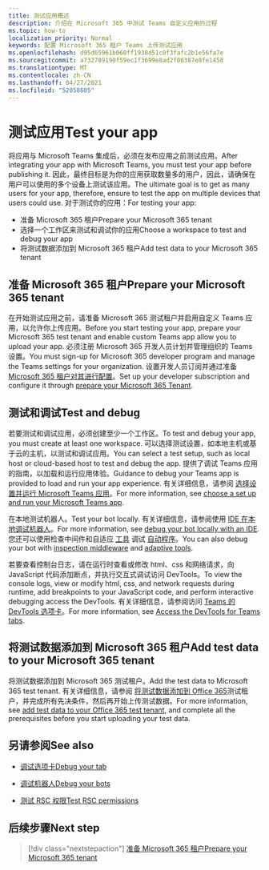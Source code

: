 ```yaml
---
title: 测试应用概述
description: 介绍在 Microsoft 365 中测试 Teams 自定义应用的过程
ms.topic: how-to
localization_priority: Normal
keywords: 配置 Microsoft 365 租户 Teams 上传测试应用
ms.openlocfilehash: d95d65961b060ff1938d51c0f3fafc2b1e56fa7e
ms.sourcegitcommit: a732789190f59ec1f3699e8ad2f06387e8fe1458
ms.translationtype: MT
ms.contentlocale: zh-CN
ms.lasthandoff: 04/27/2021
ms.locfileid: "52058605"
---
```

# <a name="test-your-app"></a><span data-ttu-id="aa637-104">测试应用</span><span class="sxs-lookup"><span data-stu-id="aa637-104">Test your app</span></span>

<span data-ttu-id="aa637-105">将应用与 Microsoft Teams 集成后，必须在发布应用之前测试应用。</span><span class="sxs-lookup"><span data-stu-id="aa637-105">After integrating your app with Microsoft Teams, you must test your app before publishing it.</span></span> <span data-ttu-id="aa637-106">因此，最终目标是为你的应用获取数量多的用户，因此，请确保在用户可以使用的多个设备上测试该应用。</span><span class="sxs-lookup"><span data-stu-id="aa637-106">The ultimate goal is to get as many users for your app, therefore, ensure to test the app on multiple devices that users could use.</span></span> <span data-ttu-id="aa637-107">对于测试你的应用：</span><span class="sxs-lookup"><span data-stu-id="aa637-107">For testing your app:</span></span>

* <span data-ttu-id="aa637-108">准备 Microsoft 365 租户</span><span class="sxs-lookup"><span data-stu-id="aa637-108">Prepare your Microsoft 365 tenant</span></span>
* <span data-ttu-id="aa637-109">选择一个工作区来测试和调试你的应用</span><span class="sxs-lookup"><span data-stu-id="aa637-109">Choose a workspace to test and debug your app</span></span>
* <span data-ttu-id="aa637-110">将测试数据添加到 Microsoft 365 租户</span><span class="sxs-lookup"><span data-stu-id="aa637-110">Add test data to your Microsoft 365 tenant</span></span>

## <a name="prepare-your-microsoft-365-tenant"></a><span data-ttu-id="aa637-111">准备 Microsoft 365 租户</span><span class="sxs-lookup"><span data-stu-id="aa637-111">Prepare your Microsoft 365 tenant</span></span>

<span data-ttu-id="aa637-112">在开始测试应用之前，请准备 Microsoft 365 测试租户并启用自定义 Teams 应用，以允许你上传应用。</span><span class="sxs-lookup"><span data-stu-id="aa637-112">Before you start testing your app, prepare your Microsoft 365 test tenant and enable custom Teams app allow you to upload your app.</span></span> <span data-ttu-id="aa637-113">必须注册 Microsoft 365 开发人员计划并管理组织的 Teams 设置。</span><span class="sxs-lookup"><span data-stu-id="aa637-113">You must sign-up for Microsoft 365 developer program and manage the Teams settings for your organization.</span></span> <span data-ttu-id="aa637-114">设置开发人员订阅并通过准备 [Microsoft 365 租户对其进行配置](~/concepts/build-and-test/prepare-your-o365-tenant.md)。</span><span class="sxs-lookup"><span data-stu-id="aa637-114">Set up your developer subscription and configure it through [prepare your Microsoft 365 Tenant](~/concepts/build-and-test/prepare-your-o365-tenant.md).</span></span>

## <a name="test-and-debug"></a><span data-ttu-id="aa637-115">测试和调试</span><span class="sxs-lookup"><span data-stu-id="aa637-115">Test and debug</span></span>

<span data-ttu-id="aa637-116">若要测试和调试应用，必须创建至少一个工作区。</span><span class="sxs-lookup"><span data-stu-id="aa637-116">To test and debug your app, you must create at least one workspace.</span></span> <span data-ttu-id="aa637-117">可以选择测试设置，如本地主机或基于云的主机，以测试和调试应用。</span><span class="sxs-lookup"><span data-stu-id="aa637-117">You can select a test setup, such as local host or cloud-based host to test and debug the app.</span></span> <span data-ttu-id="aa637-118">提供了调试 Teams 应用的指南，以加载和运行应用体验。</span><span class="sxs-lookup"><span data-stu-id="aa637-118">Guidance to debug your Teams app is provided to load and run your app experience.</span></span> <span data-ttu-id="aa637-119">有关详细信息，请参阅 [选择设置并运行 Microsoft Teams 应用](~/concepts/build-and-test/debug.md)。</span><span class="sxs-lookup"><span data-stu-id="aa637-119">For more information, see [choose a set up and run your Microsoft Teams app](~/concepts/build-and-test/debug.md).</span></span>

<span data-ttu-id="aa637-120">在本地测试机器人。</span><span class="sxs-lookup"><span data-stu-id="aa637-120">Test your bot locally.</span></span> <span data-ttu-id="aa637-121">有关详细信息，请参阅使用 [IDE 在本地调试机器人](~/bots/how-to/debug/locally-with-an-ide.md)。</span><span class="sxs-lookup"><span data-stu-id="aa637-121">For more information, see [debug your bot locally with an IDE](~/bots/how-to/debug/locally-with-an-ide.md).</span></span> <span data-ttu-id="aa637-122">您还可以使用检查中间件和自适应 [工具](/azure/bot-service/bot-service-debug-inspection-middleware?view=azure-bot-service-4.0&tabs=csharp&preserve-view=true) 调试 [自动程序](/azure/bot-service/bot-service-debug-adaptive-tools?view=azure-bot-service-4.0&preserve-view=true)。</span><span class="sxs-lookup"><span data-stu-id="aa637-122">You can also debug your bot with [inspection middleware](/azure/bot-service/bot-service-debug-inspection-middleware?view=azure-bot-service-4.0&tabs=csharp&preserve-view=true) and [adaptive tools](/azure/bot-service/bot-service-debug-adaptive-tools?view=azure-bot-service-4.0&preserve-view=true).</span></span> 

<span data-ttu-id="aa637-123">若要查看控制台日志，请在运行时查看或修改 html、css 和网络请求，向 JavaScript 代码添加断点，并执行交互式调试访问 DevTools。</span><span class="sxs-lookup"><span data-stu-id="aa637-123">To view the console logs, view or modify html, css, and network requests during runtime, add breakpoints to your JavaScript code, and perform interactive debugging access the DevTools.</span></span> <span data-ttu-id="aa637-124">有关详细信息，请参阅访问 [Teams 的 DevTools 选项卡](~/tabs/how-to/developer-tools.md)。</span><span class="sxs-lookup"><span data-stu-id="aa637-124">For more information, see [Access the DevTools for Teams tabs](~/tabs/how-to/developer-tools.md).</span></span> 

## <a name="add-test-data-to-your-microsoft-365-tenant"></a><span data-ttu-id="aa637-125">将测试数据添加到 Microsoft 365 租户</span><span class="sxs-lookup"><span data-stu-id="aa637-125">Add test data to your Microsoft 365 tenant</span></span>

<span data-ttu-id="aa637-126">将测试数据添加到 Microsoft 365 测试租户。</span><span class="sxs-lookup"><span data-stu-id="aa637-126">Add the test data to Microsoft 365 test tenant.</span></span> <span data-ttu-id="aa637-127">有关详细信息，请参阅 [将测试数据添加到 Office 365](~/concepts/build-and-test/test-data.md)测试租户，并完成所有先决条件，然后再开始上传测试数据。</span><span class="sxs-lookup"><span data-stu-id="aa637-127">For more information, see [add test data to your Office 365 test tenant](~/concepts/build-and-test/test-data.md), and complete all the prerequisites before you start uploading your test data.</span></span>

## <a name="see-also"></a><span data-ttu-id="aa637-128">另请参阅</span><span class="sxs-lookup"><span data-stu-id="aa637-128">See also</span></span>

- [<span data-ttu-id="aa637-129">调试选项卡</span><span class="sxs-lookup"><span data-stu-id="aa637-129">Debug your tab</span></span>](~/tabs/how-to/developer-tools.md)
 
- [<span data-ttu-id="aa637-130">调试机器人</span><span class="sxs-lookup"><span data-stu-id="aa637-130">Debug your bots</span></span>](~/bots/how-to/debug/locally-with-an-ide.md)

- [<span data-ttu-id="aa637-131">测试 RSC 权限</span><span class="sxs-lookup"><span data-stu-id="aa637-131">Test RSC permissions</span></span>](~/graph-api/rsc/test-resource-specific-consent.md)

## <a name="next-step"></a><span data-ttu-id="aa637-132">后续步骤</span><span class="sxs-lookup"><span data-stu-id="aa637-132">Next step</span></span>

> [!div class="nextstepaction"]
> [<span data-ttu-id="aa637-133">准备 Microsoft 365 租户</span><span class="sxs-lookup"><span data-stu-id="aa637-133">Prepare your Microsoft 365 tenant</span></span>](~/concepts/build-and-test/prepare-your-o365-tenant.md)
